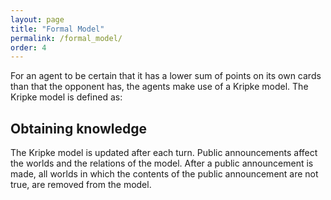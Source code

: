 ```yaml
---
layout: page
title: "Formal Model"
permalink: /formal_model/
order: 4
---
```

For an agent to be certain that it has a lower sum of points on its own cards than that the opponent has, the agents make use of a Kripke model. The Kripke model is defined as: 


[//]: # ($M = <S, \pi, R_1, R_2 >$ where )

[//]: # (- $ S = \{s_1, s_2, ... s_{625}\}$)

[//]: # (- $\pi$ is defined as follows: )

[//]: # (  - $\pi &#40;s_i&#41; &#40;p1\_1 = a&#41;=\textbf{t}$ if player 1 has as card 1 a card valued $a$ in $s_i$.)

[//]: # (  -  $\pi &#40;s_i&#41;&#40;p1\_2 = a&#41; =\textbf{t}$ if player 1 has as card 2 a card valued $a$ in $s_i$.)

[//]: # (  - $ \pi&#40;s_i&#41;&#40;p2\_1 = a&#41;  =\textbf{t}$ if player 2 has as card 1 a card valued $a$ in $s_i$.)

[//]: # (  - $ \pi&#40;s_i&#41; &#40;p2\_2 = a&#41; =\textbf{t}$ if player 2 has as card 2 a card valued $a$ in $s_i$.)

[//]: # (- $ R_1 $ is defined as follows: )

[//]: # (    $&#40;s_i,s_j&#41; \in R_1$ iff)

[//]: # (  - $s_i==s_j$, or )

[//]: # (  - For each $a \in \{0,1,2,3,4\}$ and $b \in \{0,1,2,3,4\}$, $\pi &#40;s_i&#41; &#40;p1\_1 = a&#41;=\textbf{t}$ iff $\pi &#40;s_j&#41;&#40;p1\_1 = a&#41; =\textbf{t}$, and $\pi &#40;s_i&#41;&#40;p1\_2 = b&#41; =\textbf{t}$ iff $\pi &#40;s_j&#41; &#40;p1\_2 = b&#41; =\textbf{t}$. \\)

[//]: # (    &#40;Worlds are connected by $R_1$ when player 1 has the same cards in both worlds.&#41;)

[//]: # (- $R_2$ is defined as follows: )

[//]: # (    $&#40;s_i,s_j&#41; \in R_2$ iff)

[//]: # (  - $s_i==s_j$, or )

[//]: # (  - For each $a \in \{0,1,2,3,4\}$ and $b \in \{0,1,2,3,4\}$, $\pi &#40;s_i&#41; &#40;p2\_1 = a&#41;=\textbf{t}$ iff $\pi &#40;s_j&#41;&#40;p2\_1 = a&#41; =\textbf{t}$, and $\pi &#40;s_i&#41;&#40;p2\_2 = b&#41; =\textbf{t}$ iff $\pi &#40;s_j&#41; &#40;p2\_2 = b&#41; =\textbf{t}$. \\)

[//]: # (    &#40;Worlds are connected by $R_2$ when player 2 has the same cards in both worlds.&#41;)

## Obtaining knowledge
The Kripke model is updated after each turn. Public announcements affect the worlds and the relations of the model. After a public announcement is made, all worlds in which the contents of the public announcement are not true, are removed from the model. 
